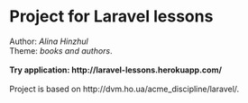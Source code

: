 # Project for Laravel lessons

<p>Author: <em>Alina Hinzhul</em><br>
Theme: <em>books and authors</em>.<br><br>
<strong>Try application: http://laravel-lessons.herokuapp.com/</strong><br><br>
Project is based on http://dvm.ho.ua/acme_discipline/laravel/.</p>